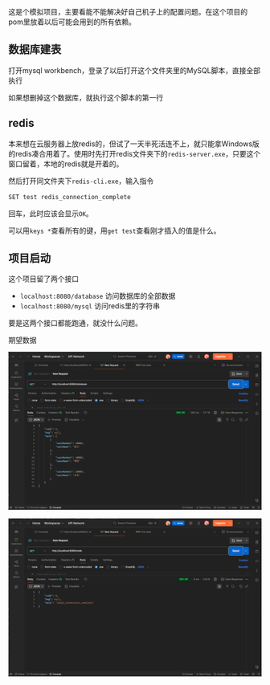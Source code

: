 这是个模拟项目，主要看能不能解决好自己机子上的配置问题。在这个项目的pom里放着以后可能会用到的所有依赖。

## 数据库建表

打开mysql workbench，登录了以后打开这个文件夹里的MySQL脚本，直接全部执行

如果想删掉这个数据库，就执行这个脚本的第一行

## redis

本来想在云服务器上放redis的，但试了一天半死活连不上，就只能拿Windows版的redis凑合用着了。使用时先打开redis文件夹下的`redis-server.exe`，只要这个窗口留着，本地的redis就是开着的。

然后打开同文件夹下`redis-cli.exe`，输入指令

```bash
SET test redis_connection_complete
```

回车，此时应该会显示`OK`。

可以用`keys *`查看所有的键，用`get test`查看刚才插入的值是什么。

## 项目启动

这个项目留了两个接口

- `localhost:8080/database` 访问数据库的全部数据
- `localhost:8080/mysql` 访问redis里的字符串

要是这两个接口都能跑通，就没什么问题。

期望数据

![数据库的结果](./database.png)

![redis的结果](./redis.png)